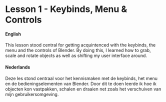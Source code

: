 # Lesson 1 - Keybinds, Menu & Controls

#### English
This lesson stood central for getting acquintenced with the keybinds, the menu and the controls of Blender. By doing this, I learned how to grab, scale and rotate objects as well as shifting my user interface around.

 #### Nederlands
Deze les stond centraal voor het kennismaken met de keybinds, het menu en de bedieningselementen van Blender. Door dit te doen leerde ik hoe ik objecten kon vastpakken, schalen en draaien net zoals het verschuiven van mijn gebruikersomgeving.
